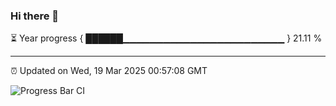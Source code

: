 ### Hi there 👋

⏳ Year progress { ██████▁▁▁▁▁▁▁▁▁▁▁▁▁▁▁▁▁▁▁▁▁▁▁▁ } 21.11 %

---

⏰ Updated on Wed, 19 Mar 2025 00:57:08 GMT

![Progress Bar CI](https://github.com/code-lakshay/GitHub-Actions-Demo/workflows/Progress%20Bar%20CI/badge.svg)

